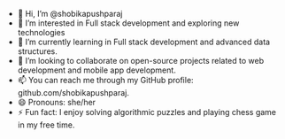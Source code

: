 - 👋 Hi, I’m @shobikapushparaj
- 👀 I’m interested in Full stack development and exploring new technologies
- 🌱 I’m currently learning in Full stack development and advanced data structures.
- 💞️ I’m looking to collaborate on open-source projects related to web development and mobile app development. 
- 📫 You can reach me through my GitHub profile: github.com/shobikapushparaj.
- 😄 Pronouns: she/her
- ⚡ Fun fact:  I enjoy solving algorithmic puzzles and playing chess game in my free time.

<!---
shobikapushparaj/shobikapushparaj is a ✨ special ✨ repository because its `README.md` (this file) appears on your GitHub profile.
You can click the Preview link to take a look at your changes.
--->
